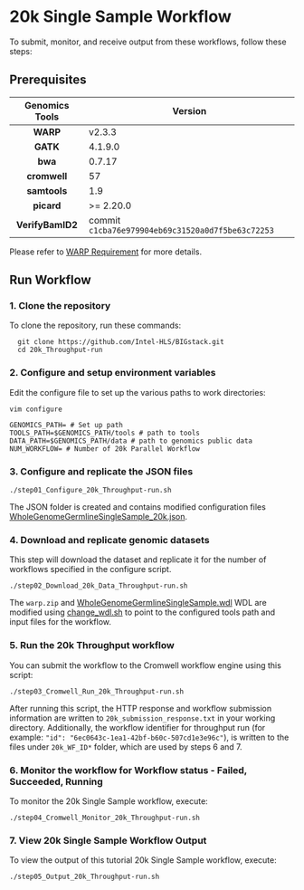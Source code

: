 # 20k Single Sample Workflow
 To submit, monitor, and receive output from these workflows, follow these steps:

## Prerequisites

 | Genomics Tools | Version |
 | :---: | --- |
 | **WARP** | 	v2.3.3 |
 | **GATK** | 	4.1.9.0 |
 | **bwa** | 	0.7.17 |
 | **cromwell** | 	57 |
 | **samtools** | 	1.9 |
 | **picard** | 	>= 2.20.0  |
 | **VerifyBamID2**  | commit `c1cba76e979904eb69c31520a0d7f5be63c72253` |
 
   Please refer to [WARP Requirement](https://broadinstitute.github.io/warp/docs/Pipelines/Whole_Genome_Germline_Single_Sample_Pipeline/README#software-version-requirements) for more details.

## Run Workflow

### 1.   Clone the repository
   To clone the repository, run these commands:

   ```
     git clone https://github.com/Intel-HLS/BIGstack.git
     cd 20k_Throughput-run
   ```

### 2.   Configure and setup environment variables
   Edit the configure file to set up the various paths to work directories:

    vim configure

    GENOMICS_PATH= # Set up path
    TOOLS_PATH=$GENOMICS_PATH/tools # path to tools
    DATA_PATH=$GENOMICS_PATH/data # path to genomics public data
    NUM_WORKFLOW= # Number of 20k Parallel Workflow

### 3.   Configure and replicate the JSON files

    ./step01_Configure_20k_Throughput-run.sh
    
   The JSON folder is created and contains modified configuration files [WholeGenomeGermlineSingleSample_20k.json](WholeGenomeGermlineSingleSample_20k.json).

### 4.   Download and replicate genomic datasets
   This step will download the dataset and replicate it for the number of workflows specified in the configure script.

    ./step02_Download_20k_Data_Throughput-run.sh
    
  The `warp.zip` and [WholeGenomeGermlineSingleSample.wdl](WholeGenomeGermlineSingleSample.wdl) WDL are modified using [change_wdl.sh](change_wdl.sh) to point to the configured tools path and input files for the workflow.

### 5.   Run the 20k Throughput workflow
   You can submit the workflow to the Cromwell workflow engine using this script:

    ./step03_Cromwell_Run_20k_Throughput-run.sh

After running this script, the HTTP response and workflow submission information are written to `20k_submission_response.txt` in your working directory. Additionally, the workflow identifier for throughput run (for example: `"id": "6ec0643c-1ea1-42bf-b60c-507cd1e3e96c"`), is written to the files under `20k_WF_ID*` folder, which are used by steps 6 and 7.

### 6.   Monitor the workflow for Workflow status - Failed, Succeeded, Running
   To monitor the 20k Single Sample workflow, execute:

    ./step04_Cromwell_Monitor_20k_Throughput-run.sh

### 7.   View 20k Single Sample Workflow Output
   To view the output of this tutorial 20k Single Sample workflow, execute:

    ./step05_Output_20k_Throughput-run.sh

